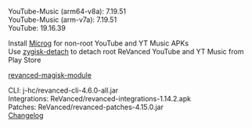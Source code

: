 YouTube-Music (arm64-v8a): 7.19.51  
YouTube-Music (arm-v7a): 7.19.51  
YouTube: 19.16.39  

Install [Microg](https://github.com/ReVanced/GmsCore/releases) for non-root YouTube and YT Music APKs  
Use [zygisk-detach](https://github.com/j-hc/zygisk-detach) to detach root ReVanced YouTube and YT Music from Play Store  

[revanced-magisk-module](https://github.com/j-hc/revanced-magisk-module)
  
CLI: j-hc/revanced-cli-4.6.0-all.jar  
Integrations: ReVanced/revanced-integrations-1.14.2.apk  
Patches: ReVanced/revanced-patches-4.15.0.jar  
[Changelog](https://github.com/ReVanced/revanced-patches/releases/tag/v4.15.0)  
